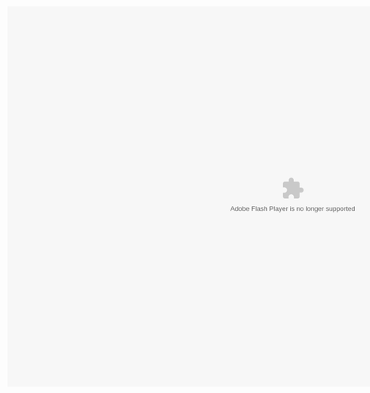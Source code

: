 <div id="wrapper">

<object type="application/x-shockwave-flash" data="client-release.swf" width="1152" height="768" style="visibility: visible;"><param name="quality" value="high"> <param name="bgcolor" value="#000000"></object> 

</div>